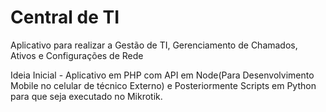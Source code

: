 # Central de TI

Aplicativo para realizar a Gestão de TI, Gerenciamento de Chamados, Ativos e Configurações de Rede

Ideia Inicial - Aplicativo em PHP com API em Node(Para Desenvolvimento Mobile no celular de técnico Externo) e Posteriormente Scripts em Python para que seja executado no Mikrotik.

